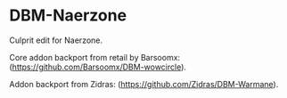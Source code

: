 # DBM-Naerzone
Culprit edit for Naerzone.

Core addon backport from retail by Barsoomx: (https://github.com/Barsoomx/DBM-wowcircle).

Addon backport from Zidras: (https://github.com/Zidras/DBM-Warmane).
